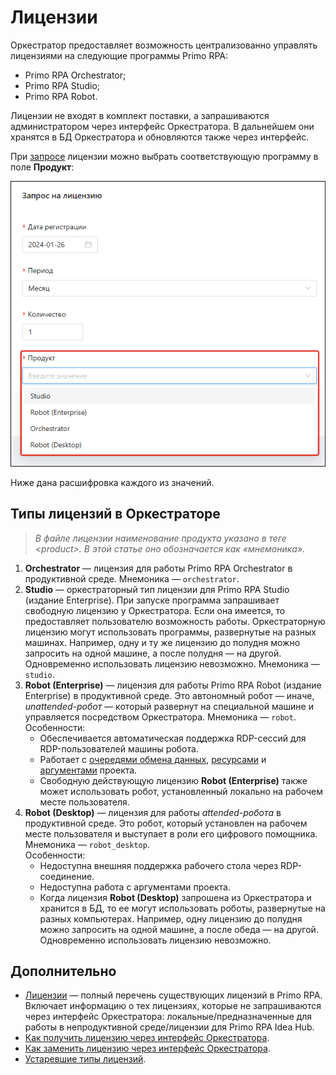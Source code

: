 # Лицензии

Оркестратор предоставляет возможность централизованно управлять лицензиями на следующие программы Primo RPA:
* Primo RPA Orchestrator;
* Primo RPA Studio;
* Primo RPA Robot.

Лицензии не входят в комплект поставки, а запрашиваются администратором через интерфейс Оркестратора. В дальнейшем они хранятся в БД Оркестратора и обновляются также через интерфейс.

При [запросе](https://docs.primo-rpa.ru/primo-rpa/orchestrator/settings/licensing/new-license) лицензии можно выбрать соответствующую программу в поле **Продукт**:

![](../../resources/settings/licensing/orch-license-product.png) 

Ниже дана расшифровка каждого из значений.

## Типы лицензий в Оркестраторе

> *В файле лицензии наименование продукта указано в теге \<product>. В этой статье оно обозначается как «мнемоника».*

1. **Orchestrator** — лицензия для работы Primo RPA Orchestrator в продуктивной среде.  Мнемоника — `orchestrator`.
2. **Studio** — оркестраторный тип лицензии для Primo RPA Studio (издание Enterprise). При запуске программа запрашивает свободную лицензию у Оркестратора. Если она имеется, то предоставляет пользователю возможность работы. Оркестраторную лицензию могут использовать программы, развернутые на разных машинах. Например, одну и ту же лицензию до полудня можно запросить на одной машине, а после полудня — на другой. Одновременно использовать лицензию невозможно. Мнемоника — `studio`. 
3. **Robot (Enterprise)** — лицензия для работы Primo RPA Robot (издание Enterprise) в продуктивной среде. Это автономный робот — иначе, *unattended-робот* — который развернут на специальной машине и управляется посредством Оркестратора. Мнемоника — `robot`.\
   Особенности:
   * Обеспечивается автоматическая поддержка RDP-сессий для RDP-пользователей машины робота.
   * Работает с [очередями обмена данных](https://docs.primo-rpa.ru/primo-rpa/orchestrator/basics/data-queues), [ресурсами](https://docs.primo-rpa.ru/primo-rpa/orchestrator/basics/assets) и [аргументами](https://docs.primo-rpa.ru/primo-rpa/orchestrator/basics/tasks/orch-args) проекта.
   * Свободную действующую лицензию **Robot (Enterprise)** также может использовать робот, установленный локально на рабочем месте пользователя. 
5. **Robot (Desktop)** — лицензия для работы *attended-робота* в продуктивной среде. Это робот, который установлен на рабочем месте пользователя и выступает в роли его цифрового помощника. Мнемоника — `robot_desktop`.\
   Особенности:
   * Недоступна внешняя поддержка рабочего стола через RDP-соединение.
   * Недоступна работа с аргументами проекта. 
   * Когда лицензия **Robot (Desktop)** запрошена из Оркестратора и хранится в БД, то ее могут использовать роботы, развернутые на разных компьютерах. Например, одну лицензию до полудня можно запросить на одной машине, а после обеда — на другой. Одновременно использовать лицензию невозможно.


## Дополнительно
* [Лицензии](https://docs.primo-rpa.ru/primo-rpa/licenses) — полный перечень существующих лицензий в Primo RPA. Включает информацию о тех лицензиях, которые не запрашиваются через интерфейс Оркестратора: локальные/предназначенные для работы в непродуктивной среде/лицензии для Primo RPA Idea Hub.
* [Как получить лицензию через интерфейс Оркестратора](https://docs.primo-rpa.ru/primo-rpa/orchestrator/settings/licensing/new-license).
* [Как заменить лицензию через интерфейс Оркестратора](https://docs.primo-rpa.ru/primo-rpa/orchestrator/settings/licensing/change-license).
* [Устаревшие типы лицензий](https://docs.primo-rpa.ru/primo-rpa/orchestrator/settings/licensing/outdated).
